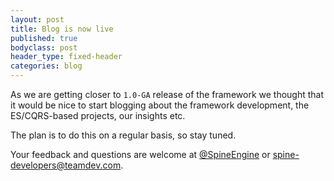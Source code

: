 ```yaml
---
layout: post
title: Blog is now live
published: true
bodyclass: post
header_type: fixed-header
categories: blog
---
```


As we are getting closer to `1.0-GA` release of the framework we thought that it would be nice to start blogging about the framework development, the ES/CQRS-based projects, our insights etc.

The plan is to do this on a regular basis, so stay tuned.

Your feedback and questions are welcome at <a href="https://twitter.com/{{ site.twitter_username }}" target="_blank">@SpineEngine</a> or <a href="mailto:spine-developers@teamdev.com">spine-developers@teamdev.com</a>.
